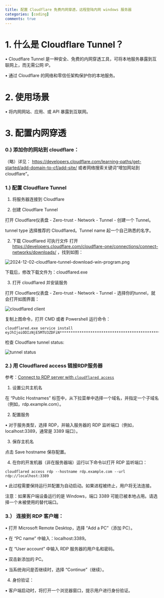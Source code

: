 ```yaml
---
title: 配置 Cloudflare 免费内网穿透，远程登陆内网 windows 服务器
categories: [coding]
comments: true
---
```


# 1. 什么是 Cloudflare Tunnel？
• Cloudflare Tunnel 是一种安全、免费的内网穿透工具，可将本地服务暴露到互联网上，而无需公网 IP。

• 通过 Cloudflare 的网络和零信任架构保护你的本地服务。

# 2. 使用场景

• 将内网网站、应用、或 API 暴露到互联网。

# 3. 配置内网穿透

### 0.) 添加你的网站到 cloudflare：
（略）详见：
https://developers.cloudflare.com/learning-paths/get-started/add-domain-to-cf/add-site/
或者网络搜索关键词“增加网站到 cloudflare”。

### 1.) 配置 Cloudflare Tunnel


1. 将服务器连接到 Cloudflare

1. 创建 Cloudflare Tunnel

打开 Cloudflare仪表盘 - Zero-trust - Network - Tunnel - 创建一个 Tunnel。

tunnel type 选择推荐的 Cloudflared。Tunnel name 起一个自己熟悉的名字。

2. 下载 Cloudflared 可执行文件
打开 https://developers.cloudflare.com/cloudflare-one/connections/connect-networks/downloads/ ，找到如图：

![2024-12-02-cloudflare-tunnel-download-win-program.png](https://image.fengrin.me/2024/2024-12-02-cloudflare-tunnel-download-win-program.png)

下载后，修改下载文件为：cloudflared.exe


3. 打开 cloudflared 并安装服务

打开 Cloudflare仪表盘 - Zero-trust - Network - Tunnel - 选择你的tunnel，就会打开如图界面：

![cloudflared client](https://image.fengrin.me/2024/2024-12-02-cloudflare-tunnel-run-service-command.png)

复制上图命令，打开 CMD 或者 Powershell 运行命令：

```
cloudflared.exe service install eyJhIjoiODIzNjE5MTU3ZDFiN*************************************************************************************************************
```

检查 Cloudflare tunnel status:

![tunnel status](https://image.fengrin.me/2024/2024-12-02-cloudflare-tunnel-status-check.png)
### 2.) 用 Cloudflared access 链接RDP服务器

参考：[Connect to RDP server with `cloudflared access`](https://developers.cloudflare.com/cloudflare-one/connections/connect-networks/use-cases/rdp/#connect-to-rdp-server-with-cloudflared-access)


1. 设置公共主机名

在 “Public Hostnames” 标签中，从下拉菜单中选择一个域名，并指定一个子域名（例如，rdp.example.com）。

2. 配置服务

• 对于服务类型，选择 RDP，并输入服务器的 RDP 监听端口（例如，localhost:3389，通常是 3389 端口）。

3. 保存主机名

点击 Save hostname 保存配置。


4. 在你的开发机器（非在服务器端）运行以下命令以打开 RDP 监听端口：
```
cloudflared access rdp --hostname rdp.example.com --url rdp://localhost:3389
```

• 此过程需要保持运行并配置为自动启动。如果进程被终止，用户将无法连接。

注意：如果客户端设备运行的是 Windows，端口 3389 可能已被本地占用。请选择一个未被使用的替代端口。


### 3.） 连接到 RDP 客户端：

• 打开 Microsoft Remote Desktop，选择 “Add a PC”（添加 PC）。

• 在 “PC name” 中输入：localhost:3389。

• 在 “User account” 中输入 RDP 服务器的用户名和密码。

• 双击新添加的 PC。

• 当系统询问是否继续时，选择 “Continue”（继续）。

4. 身份验证：

• 客户端启动时，将打开一个浏览器窗口，提示用户进行身份验证。